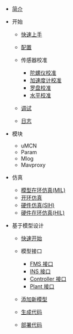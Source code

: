 <!-- docs/_sidebar.md -->

- [简介](content_ch/)

- 开始

  - [快速上手](content_ch/quickstart.md)
  - [配置](content_ch/configuration.md)
  - 传感器校准
  
    - [陀螺仪校准](content_ch/gyro_calib.md)
    - [加速度计校准](content_ch/accel_calib.md)
    - [罗盘校准](content_ch/mag_calib.md)
    - [水平校准](content_ch/level_calib.md)

  - [调试](content_ch/debug.md)
  - [日志](content_ch/logging.md)

- 模块

  - uMCN
  - Param
  - Mlog
  - Mavproxy

- 仿真

  - [模型在环仿真(MIL)](content_ch/MIL.md)
  - [开环仿真](content_ch/openloop.md)
  - [硬件仿真(SIH)](content_ch/SIH.md)
  - [硬件在环仿真(HIL)](content_ch/HIL.md)

- 基于模型设计

  - [快速开始](content_ch/mbd_quickstart.md)

  - 模型接口

    - [FMS 接口](content_ch/fms_interface.md)
    - [INS 接口](content_ch/ins_interface.md)
    - [Controller 接口](content_ch/controller_interface.md)
    - [Plant 接口](content_ch/plant_interface.md)

  - [添加新模型](content_ch/new_model.md)
  - [生成代码](content_ch/codegen.md)
  - [部署代码](content_ch/code_deploy.md)
